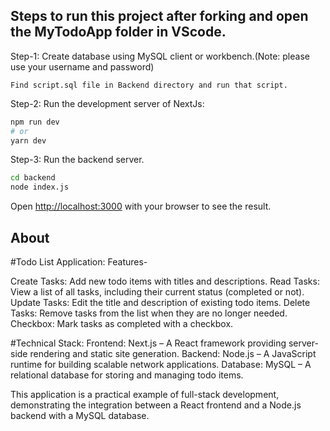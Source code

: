 ## Steps to run this project after forking and open the MyTodoApp folder in VScode.
Step-1: Create database using MySQL client or workbench.(Note: please use your username and password)

 ```Find script.sql file in Backend directory and run that script.```
 
Step-2: Run the development server of NextJs:

```bash
npm run dev
# or
yarn dev
```
Step-3: Run the backend server.
```bash
cd backend
node index.js
```
Open [http://localhost:3000](http://localhost:3000) with your browser to see the result.


## About

#Todo List Application: Features-

Create Tasks: Add new todo items with titles and descriptions.
Read Tasks: View a list of all tasks, including their current status (completed or not).
Update Tasks: Edit the title and description of existing todo items.
Delete Tasks: Remove tasks from the list when they are no longer needed.
Checkbox: Mark tasks as completed with a checkbox.

#Technical Stack:
Frontend: Next.js – A React framework providing server-side rendering and static site generation.
Backend: Node.js – A JavaScript runtime for building scalable network applications.
Database: MySQL – A relational database for storing and managing todo items.

This application is a practical example of full-stack development, demonstrating the integration between a React frontend and a Node.js backend with a MySQL database.
